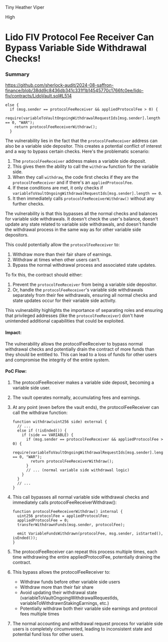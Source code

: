 Tiny Heather Viper

High

# Lido FIV Protocol Fee Receiver Can Bypass Variable Side Withdrawal Checks!

### Summary

https://github.com/sherlock-audit/2024-08-saffron-finance/blob/38dd9c8436db341c331f1b14545770c1766fc0ee/lido-fiv/contracts/LidoVault.sol#L514


```solidity
else {
  if (msg.sender == protocolFeeReceiver && appliedProtocolFee > 0) {
    require(variableToVaultOngoingWithdrawalRequestIds[msg.sender].length == 0, "WAR");
    return protocolFeeReceiverWithdraw();
  }
```

The vulnerability lies in the fact that the `protocolFeeReceiver` address can also be a variable side depositor. This creates a potential conflict of interest and a way to bypass certain checks. Here's the problematic scenario:

1. The `protocolFeeReceiver` address makes a variable side deposit.
2. This gives them the ability to call the `withdraw` function for the variable side.
3. When they call `withdraw`, the code first checks if they are the `protocolFeeReceiver` and if there's an `appliedProtocolFee`.
4. If these conditions are met, it only checks if `variableToVaultOngoingWithdrawalRequestIds[msg.sender].length == 0`.
5. It then immediately calls `protocolFeeReceiverWithdraw()` without any further checks.

The vulnerability is that this bypasses all the normal checks and balances for variable side withdrawals. It doesn't check the user's balance, doesn't update any state related to variable side withdrawals, and doesn't handle the withdrawal process in the same way as for other variable side depositors.

This could potentially allow the `protocolFeeReceiver` to:
1. Withdraw more than their fair share of earnings.
2. Withdraw at times when other users can't.
3. Bypass the normal withdrawal process and associated state updates.

To fix this, the contract should either:
1. Prevent the `protocolFeeReceiver` from being a variable side depositor.
2. Or, handle the `protocolFeeReceiver`'s variable side withdrawals separately from their fee withdrawals, ensuring all normal checks and state updates occur for their variable side activity.

This vulnerability highlights the importance of separating roles and ensuring that privileged addresses (like the `protocolFeeReceiver`) don't have unintended additional capabilities that could be exploited.



#### Impact:

The vulnerability allows the protocolFeeReceiver to bypass normal withdrawal checks and potentially drain the contract of more funds than they should be entitled to. This can lead to a loss of funds for other users and compromise the integrity of the entire system.

#### PoC Flow:

1. The protocolFeeReceiver makes a variable side deposit, becoming a variable side user.

2. The vault operates normally, accumulating fees and earnings.

3. At any point (even before the vault ends), the protocolFeeReceiver can call the withdraw function:

   ```solidity
   function withdraw(uint256 side) external {
     // ...
     else if (!isEnded()) {
       if (side == VARIABLE) {
         if (msg.sender == protocolFeeReceiver && appliedProtocolFee > 0) {
           require(variableToVaultOngoingWithdrawalRequestIds[msg.sender].length == 0, "WAR");
           return protocolFeeReceiverWithdraw();
         }
         // ... (normal variable side withdrawal logic)
       }
     }
     // ...
   }
   ```

4. This call bypasses all normal variable side withdrawal checks and immediately calls protocolFeeReceiverWithdraw():

   ```solidity
   function protocolFeeReceiverWithdraw() internal {
     uint256 protocolFee = appliedProtocolFee;
     appliedProtocolFee = 0;
     transferWithdrawnFunds(msg.sender, protocolFee);

     emit VariableFundsWithdrawn(protocolFee, msg.sender, isStarted(), isEnded());
   }
   ```

5. The protocolFeeReceiver can repeat this process multiple times, each time withdrawing the entire appliedProtocolFee, potentially draining the contract.

6. This bypass allows the protocolFeeReceiver to:
   - Withdraw funds before other variable side users
   - Withdraw more than their fair share
   - Avoid updating their withdrawal state (variableToVaultOngoingWithdrawalRequestIds, variableToWithdrawnStakingEarnings, etc.)
   - Potentially withdraw both their variable side earnings and protocol fees multiple times

7. The normal accounting and withdrawal request process for variable side users is completely circumvented, leading to inconsistent state and potential fund loss for other users.


